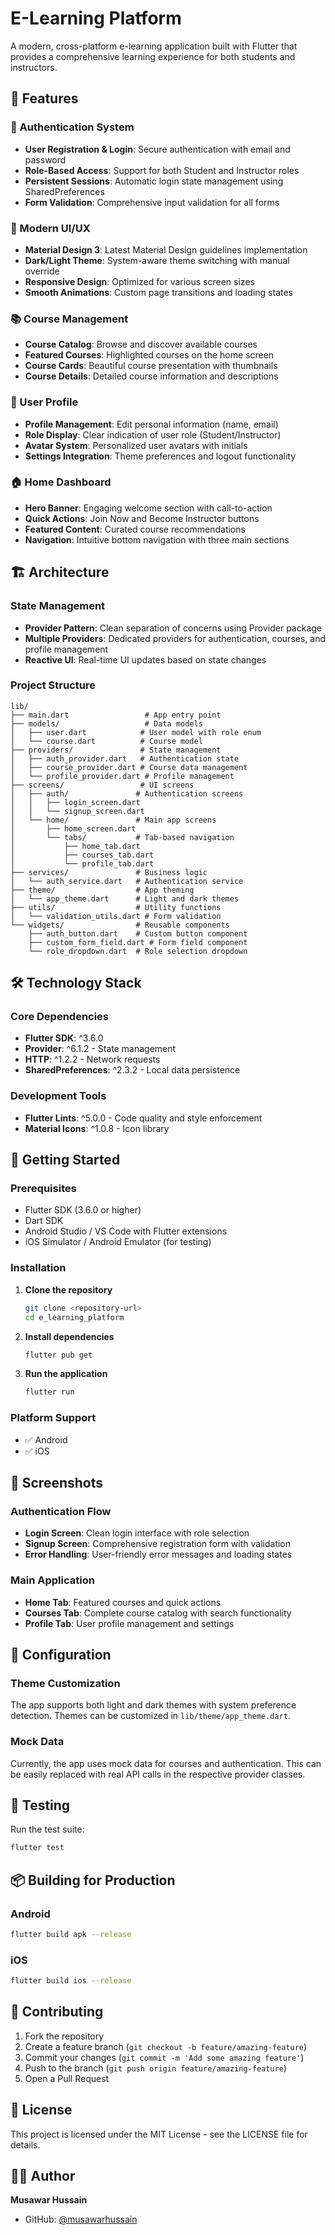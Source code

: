# E-Learning Platform

A modern, cross-platform e-learning application built with Flutter that provides a comprehensive learning experience for both students and instructors.

## 📱 Features

### 🔐 Authentication System
- **User Registration & Login**: Secure authentication with email and password
- **Role-Based Access**: Support for both Student and Instructor roles
- **Persistent Sessions**: Automatic login state management using SharedPreferences
- **Form Validation**: Comprehensive input validation for all forms

### 🎨 Modern UI/UX
- **Material Design 3**: Latest Material Design guidelines implementation
- **Dark/Light Theme**: System-aware theme switching with manual override
- **Responsive Design**: Optimized for various screen sizes
- **Smooth Animations**: Custom page transitions and loading states

### 📚 Course Management
- **Course Catalog**: Browse and discover available courses
- **Featured Courses**: Highlighted courses on the home screen
- **Course Cards**: Beautiful course presentation with thumbnails
- **Course Details**: Detailed course information and descriptions

### 👤 User Profile
- **Profile Management**: Edit personal information (name, email)
- **Role Display**: Clear indication of user role (Student/Instructor)
- **Avatar System**: Personalized user avatars with initials
- **Settings Integration**: Theme preferences and logout functionality

### 🏠 Home Dashboard
- **Hero Banner**: Engaging welcome section with call-to-action
- **Quick Actions**: Join Now and Become Instructor buttons
- **Featured Content**: Curated course recommendations
- **Navigation**: Intuitive bottom navigation with three main sections

## 🏗️ Architecture

### State Management
- **Provider Pattern**: Clean separation of concerns using Provider package
- **Multiple Providers**: Dedicated providers for authentication, courses, and profile management
- **Reactive UI**: Real-time UI updates based on state changes

### Project Structure
```
lib/
├── main.dart                 # App entry point
├── models/                   # Data models
│   ├── user.dart            # User model with role enum
│   └── course.dart          # Course model
├── providers/               # State management
│   ├── auth_provider.dart   # Authentication state
│   ├── course_provider.dart # Course data management
│   └── profile_provider.dart # Profile management
├── screens/                 # UI screens
│   ├── auth/               # Authentication screens
│   │   ├── login_screen.dart
│   │   └── signup_screen.dart
│   └── home/               # Main app screens
│       ├── home_screen.dart
│       └── tabs/           # Tab-based navigation
│           ├── home_tab.dart
│           ├── courses_tab.dart
│           └── profile_tab.dart
├── services/               # Business logic
│   └── auth_service.dart   # Authentication service
├── theme/                  # App theming
│   └── app_theme.dart      # Light and dark themes
├── utils/                  # Utility functions
│   └── validation_utils.dart # Form validation
└── widgets/                # Reusable components
    ├── auth_button.dart    # Custom button component
    ├── custom_form_field.dart # Form field component
    └── role_dropdown.dart  # Role selection dropdown
```

## 🛠️ Technology Stack

### Core Dependencies
- **Flutter SDK**: ^3.6.0
- **Provider**: ^6.1.2 - State management
- **HTTP**: ^1.2.2 - Network requests
- **SharedPreferences**: ^2.3.2 - Local data persistence

### Development Tools
- **Flutter Lints**: ^5.0.0 - Code quality and style enforcement
- **Material Icons**: ^1.0.8 - Icon library

## 🚀 Getting Started

### Prerequisites
- Flutter SDK (3.6.0 or higher)
- Dart SDK
- Android Studio / VS Code with Flutter extensions
- iOS Simulator / Android Emulator (for testing)

### Installation

1. **Clone the repository**
   ```bash
   git clone <repository-url>
   cd e_learning_platform
   ```

2. **Install dependencies**
   ```bash
   flutter pub get
   ```

3. **Run the application**
   ```bash
   flutter run
   ```

### Platform Support
- ✅ Android
- ✅ iOS


## 📱 Screenshots

### Authentication Flow
- **Login Screen**: Clean login interface with role selection
- **Signup Screen**: Comprehensive registration form with validation
- **Error Handling**: User-friendly error messages and loading states

### Main Application
- **Home Tab**: Featured courses and quick actions
- **Courses Tab**: Complete course catalog with search functionality
- **Profile Tab**: User profile management and settings

## 🔧 Configuration

### Theme Customization
The app supports both light and dark themes with system preference detection. Themes can be customized in `lib/theme/app_theme.dart`.

### Mock Data
Currently, the app uses mock data for courses and authentication. This can be easily replaced with real API calls in the respective provider classes.

## 🧪 Testing

Run the test suite:
```bash
flutter test
```

## 📦 Building for Production

### Android
```bash
flutter build apk --release
```

### iOS
```bash
flutter build ios --release
```



## 🤝 Contributing

1. Fork the repository
2. Create a feature branch (`git checkout -b feature/amazing-feature`)
3. Commit your changes (`git commit -m 'Add some amazing feature'`)
4. Push to the branch (`git push origin feature/amazing-feature`)
5. Open a Pull Request

## 📄 License

This project is licensed under the MIT License - see the LICENSE file for details.

## 👨‍💻 Author

**Musawar Hussain**
- GitHub: [@musawarhussain](https://github.com/musawarhussain)
